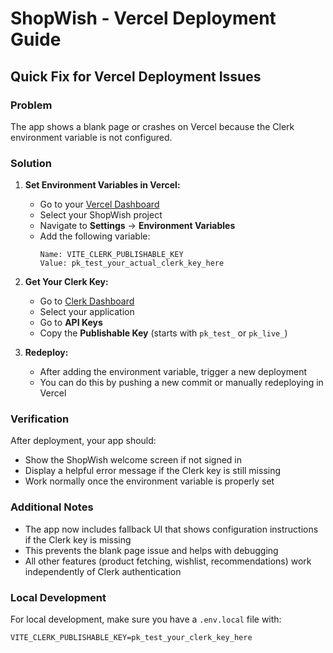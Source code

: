 # ShopWish - Vercel Deployment Guide

## Quick Fix for Vercel Deployment Issues

### Problem
The app shows a blank page or crashes on Vercel because the Clerk environment variable is not configured.

### Solution

1. **Set Environment Variables in Vercel:**
   - Go to your [Vercel Dashboard](https://vercel.com/dashboard)
   - Select your ShopWish project
   - Navigate to **Settings** → **Environment Variables**
   - Add the following variable:
     ```
     Name: VITE_CLERK_PUBLISHABLE_KEY
     Value: pk_test_your_actual_clerk_key_here
     ```

2. **Get Your Clerk Key:**
   - Go to [Clerk Dashboard](https://dashboard.clerk.com/)
   - Select your application
   - Go to **API Keys**
   - Copy the **Publishable Key** (starts with `pk_test_` or `pk_live_`)

3. **Redeploy:**
   - After adding the environment variable, trigger a new deployment
   - You can do this by pushing a new commit or manually redeploying in Vercel

### Verification

After deployment, your app should:
- Show the ShopWish welcome screen if not signed in
- Display a helpful error message if the Clerk key is still missing
- Work normally once the environment variable is properly set

### Additional Notes

- The app now includes fallback UI that shows configuration instructions if the Clerk key is missing
- This prevents the blank page issue and helps with debugging
- All other features (product fetching, wishlist, recommendations) work independently of Clerk authentication

### Local Development

For local development, make sure you have a `.env.local` file with:
```
VITE_CLERK_PUBLISHABLE_KEY=pk_test_your_clerk_key_here
```
